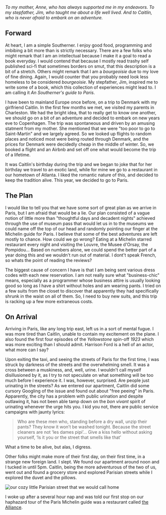 _To my mother, Anne, who has always supported me in my endeavors. To my stepfather, Jim, who taught me about a life well 
lived. And to Caitlin, who is never afraid to embark on an adventure._

Forward
---------------

At heart, I am a simple Southerner. I enjoy good food, programming and imbibing a bit more than is strictly necessary. There
are a few folks who might remark that I am an intellectual because I make it a goal to read a book everyday. I would contend
that because I mostly read trashy self published sci-fi that sometimes borders on smut, that this description is a bit of a stretch. 
Others might remark that I am a _bourgeoisie_ due to my love of fine dining. Again, I would counter that you probably need
look less homeless to be considered _bourgeoisie_. My stepfather, Jim, inspired me to write some of a book, which this collection
of experiences might lead to. I am calling it _An Southerner's guide to Paris_.

I have been to mainland Europe once before, on a trip to Denmark with my girlfriend Caitlin. In the first few months we met,
we visited my parents in Charleston. We had the bright idea, that to really get to know one another, we should go on a bit
of an adventure and decided to embark on new years eve to Copenhagen. The trip was spontaneous and driven by an amusing statment
from my mother. She mentioned that we were "too poor to go to Saint-Martin" and we largely agreed. So we looked up flights 
to random places and noticed most were being routed through Denmark, and the prices for Denmark were decidedly cheap in the
middle of winter. So, we booked a flight and an Airbnb and set off one what would become the trip of a lifetime. 

It was Caitlin's birthday during the trip and we began to joke that for her birthday we travel to an exotic land, while for
mine we go to a restaurant in our hometown of Atlanta. I liked the romantic nature of this, and decided to keep the tradition 
alive. This year, we decided to go to Paris.

The Plan
---------------
I would like to tell you that we have some sort of great plan as we arrive in Paris, but I am afraid that would be a lie. 
Our plan consisted of a vague notion of little more than "thoughtful days and decadent nights" achieved through the use
of museum pass that would let us in to the museums we could name off the top of our head and randomly pointing our finger 
at the Michelin guide for Paris. I believe that some of the best adventures are left mostly to chance. How could we go 
wrong? Eating at a Michelin starred restaurant every night and visiting the Louvre, the Musee d'Orsay, the Pompidou... 
Based on numbers alone, we could spend the better part of a year doing this and we wouldn't run out of material. I dont't
speak French, so whats the point of reading the reviews?

The biggest cause of concern I have is that I am being sent various dress codes with each new reservation. I am not really
sure what "business-chic" means, especially as a programmer whose business attire is usually looking good so long as I have
a shirt without holes and am wearing pants. I tried on a few suits from the closet to discover that apparently they had
specifically shrunk in the waist on all of them. So, I need to buy new suits, and this trip is racking up a few more extraneous
costs.

On Arrival
---------------
Arriving in Paris, like any long trip east, left us in a sort of mental fugue. I was more tired than Caitlin, unable to 
contain my excitement on the plane. I also found the first four episodes of the _Yellowstone_ spin-off _1923_ which was
more exciting than I should admit. Harrison Ford is a hell of an actor, what more can I say? 

Upon exiting the taxi, and seeing the streets of Paris for the first time, I was struck by darkness of the streets and the
overwhelming smell. It was a cross between a muskiness, and, well, urine. I wouldn't call myself disillusioned by it, as 
I try to not speculate on what something will be too much before I experience it. I was, however, surprised. Are people 
just urinating in the streets? As we entered our apartment, Caitlin did some cursory Googling of the issue and found out about
"free peeing" in Paris. Apparently, the city has a problem with public urination and despite outlawing it, has not been able 
tamp down on the _bon vivant_ spirit of urinating whenever the urge hits you. I kid you not, there are public service campaigns
with jaunty lyrics:

> Who are these men who, standing before a dry wall, unzip their pants? They know it won’t be washed tonight. Because the 
> street cleaners are not ‘les dames pipi’... Give a kiss hello without asking yourself, ‘Is it you or the street that smells like that’

What a time to be alive, but alas, I digress.

Other folks might make more of their first day, on their first time, in a strange new foreign land. I slept. We found our 
apartment around noon and I tucked in until 5pm. Caitlin, being the more adventurous of the two of us, went out and found 
a grocery store and explored Parisian streets while I explored the duvet and the pillows. 

![our cozy little Parisian street that we would call home](./pictures)

I woke up after a several hour nap and was told our first stop on our haphazard tour of the Paris Michelin guide was a
restaurant called [the Alliance](https://www.restaurant-alliance.fr/en/).  